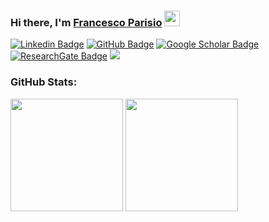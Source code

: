 ### Hi there, I'm <a href="https://www.linkedin.com/in/francesco-parisio-b1b53844/" target="_blank">Francesco Parisio</a> <img src="https://media.giphy.com/media/hvRJCLFzcasrR4ia7z/giphy.gif" width="25px">

[![Linkedin Badge](https://img.shields.io/badge/Linkedin-lightblue)](https://www.linkedin.com/in/francesco-parisio-b1b53844/)
[![GitHub Badge](https://img.shields.io/badge/Github-grey)](https://github.com/fparisio)
[![Google Scholar Badge](https://img.shields.io/badge/GoogleScholar-lightyellow)](https://scholar.google.de/citations?user=r2tLzDMAAAAJ&hl=en)
[![ResearchGate Badge](https://img.shields.io/badge/ResearchGate-lightgreen)](https://www.researchgate.net/profile/Francesco-Parisio?ev=hdr_xprf)
![](https://visitor-badge.glitch.me/badge?page_id=fparisio.fparisio)

### GitHub Stats:

<p>
  <img height="180em" src="https://github-readme-stats.vercel.app/api?username=fparisio&show_icons=true&hide_border=true&&count_private=true&include_all_commits=true" />
  <img height="180em" src="https://github-readme-stats.vercel.app/api/top-langs/?username=fparisio&show_icons=true&hide_border=true&layout=compact&langs_count=8"/>
</p>
